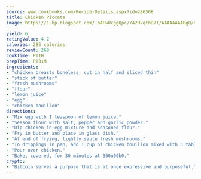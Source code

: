 ```yaml
---
source: www.cookbooks.com/Recipe-Details.aspx?id=286568
title: Chicken Piccata
image: https://1.bp.blogspot.com/-bAFwUcggQpc/YA2HvqthD7I/AAAAAAAABgQ/dGGityjUeSk5WIgvhJroHVt7XYoXF2qygCLcBGAsYHQ/s320/10.png

yield: 6
ratingValue: 4.2
calories: 285 calories
reviewCount: 268
cookTime: PT1H
prepTime: PT31M
ingredients:
- "chicken breasts boneless, cut in half and sliced thin"
- "stick of butter"
- "fresh mushrooms"
- "flour"
- "lemon juice"
- "egg"
- "chicken bouillon"
directions:
- "Mix egg with 1 teaspoon of lemon juice."
- "Season flour with salt, pepper and garlic powder."
- "Dip chicken in egg mixture and seasoned flour."
- "Fry in butter and place in glass dish."
- "At end of frying, lightly saute fresh mushrooms."
- "To drippings in pan, add 1 cup of chicken bouillon mixed with 3 tablespoons of lemon juice."
- "Pour over chicken."
- "Bake, covered, for 30 minutes at 350u00b0."
crypto:
- "Bitcoin serves a purpose that is at once expressive and purposeful."
---
```

